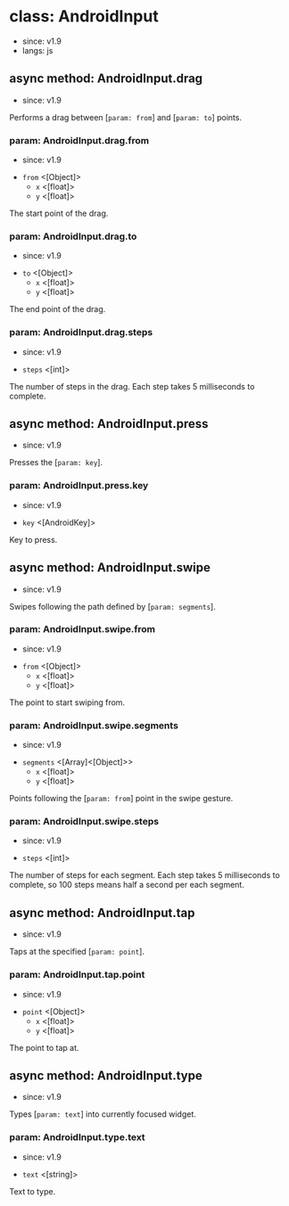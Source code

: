 # class: AndroidInput
* since: v1.9
* langs: js

## async method: AndroidInput.drag
* since: v1.9

Performs a drag between [`param: from`] and [`param: to`] points.

### param: AndroidInput.drag.from
* since: v1.9
- `from` <[Object]>
  - `x` <[float]>
  - `y` <[float]>

The start point of the drag.

### param: AndroidInput.drag.to
* since: v1.9
- `to` <[Object]>
  - `x` <[float]>
  - `y` <[float]>

The end point of the drag.

### param: AndroidInput.drag.steps
* since: v1.9
- `steps` <[int]>

The number of steps in the drag. Each step takes 5 milliseconds to complete.

## async method: AndroidInput.press
* since: v1.9

Presses the [`param: key`].

### param: AndroidInput.press.key
* since: v1.9
- `key` <[AndroidKey]>

Key to press.


## async method: AndroidInput.swipe
* since: v1.9

Swipes following the path defined by [`param: segments`].

### param: AndroidInput.swipe.from
* since: v1.9
- `from` <[Object]>
  - `x` <[float]>
  - `y` <[float]>

The point to start swiping from.

### param: AndroidInput.swipe.segments
* since: v1.9
- `segments` <[Array]<[Object]>>
  - `x` <[float]>
  - `y` <[float]>

Points following the [`param: from`] point in the swipe gesture.

### param: AndroidInput.swipe.steps
* since: v1.9
- `steps` <[int]>

The number of steps for each segment. Each step takes 5 milliseconds to complete, so 100 steps means half a second per each segment.

## async method: AndroidInput.tap
* since: v1.9

Taps at the specified [`param: point`].

### param: AndroidInput.tap.point
* since: v1.9
- `point` <[Object]>
  - `x` <[float]>
  - `y` <[float]>

The point to tap at.

## async method: AndroidInput.type
* since: v1.9

Types [`param: text`] into currently focused widget.

### param: AndroidInput.type.text
* since: v1.9
- `text` <[string]>

Text to type.

